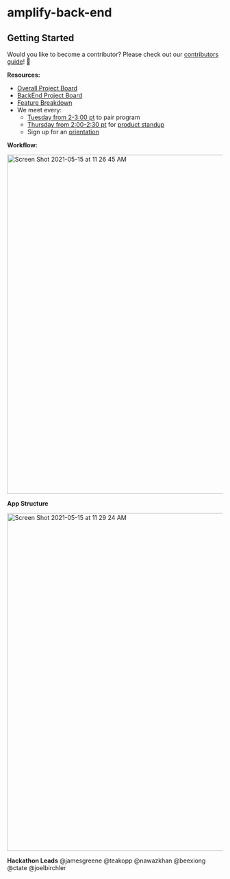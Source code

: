 # amplify-back-end

## Getting Started

Would you like to become a contributor? Please check out our [contributors guide](.github/CONTRIBUTING.md)! 💝

**Resources:** 
- [Overall Project Board](https://github.com/orgs/Ally-Guide/projects/1)
- [BackEnd Project Board](https://github.com/ProgramEquity/amplify-back-end/projects/1)
- [Feature Breakdown](https://docs.google.com/document/d/18_LItwQkJeWsjAnTThtZxUf_PvpohVRLgJwyciM9tHU/edit?usp=sharing)
- We meet every:
  - [Tuesday from 2-3:00 pt](https://calendar.google.com/event?action=TEMPLATE&tmeid=NWh1NzdqYmRncXJsbzVlMTVocXBkMXFkZ2JfMjAyMTExMjNUMjIwMDAwWiBjX2FpcHRzdTR0djNlZnRrbzEwZWNodDd2cmIwQGc&tmsrc=c_aiptsu4tv3eftko10echt7vrb0%40group.calendar.google.com&scp=ALL) to pair program
  - [Thursday from 2:00-2:30 pt](https://calendar.google.com/event?action=TEMPLATE&tmeid=dDBvbWYxNDcyMjgyZ3E5M2FqcWU4aWExYWNfMjAyMTExMThUMjIwMDAwWiBjX2FpcHRzdTR0djNlZnRrbzEwZWNodDd2cmIwQGc&tmsrc=c_aiptsu4tv3eftko10echt7vrb0%40group.calendar.google.com&scp=ALL) for [product standup](https://github.com/ProgramEquity/amplify-back-end/discussions/113)
  - Sign up for an [orientation](https://forms.gle/4miQJ8ccuWdeJha16)


**Workflow:**

<img width="792" alt="Screen Shot 2021-05-15 at 11 26 45 AM" src="https://user-images.githubusercontent.com/9143339/118374352-79d68a80-b570-11eb-9f21-703ce12a9638.png">

**App Structure**

<img width="789" alt="Screen Shot 2021-05-15 at 11 29 24 AM" src="https://user-images.githubusercontent.com/9143339/118374438-ea7da700-b570-11eb-9e1b-d6521e9a439c.png">

**Hackathon Leads**
@jamesgreene 
@teakopp
@nawazkhan
@beexiong 
@ctate 
@joelbirchler


